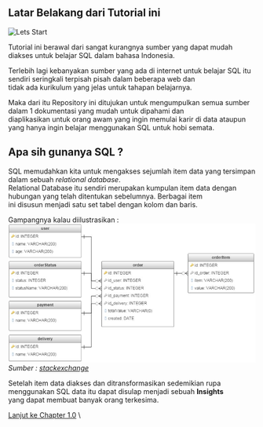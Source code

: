 ## Latar Belakang dari Tutorial ini

![Lets Start](https://media.giphy.com/media/Jg3FB9vFhgwo/giphy.gif)


Tutorial ini berawal dari sangat kurangnya sumber yang dapat mudah diakses untuk belajar SQL dalam bahasa Indonesia.

Terlebih lagi kebanyakan sumber yang ada di internet untuk belajar SQL itu sendiri seringkali terpisah pisah dalam beberapa web dan \
tidak ada kurikulum yang jelas untuk tahapan belajarnya.

Maka dari itu Repository ini ditujukan untuk mengumpulkan semua sumber dalam 1 dokumentasi yang mudah untuk dipahami dan \
diaplikasikan untuk orang awam yang ingin memulai karir di data ataupun yang hanya ingin belajar menggunakan SQL untuk hobi semata.


## Apa sih gunanya SQL ?
SQL memudahkan kita untuk mengakses sejumlah item data yang tersimpan dalam sebuah *relational database*. \
Relational Database itu sendiri merupakan kumpulan item data dengan hubungan yang telah ditentukan sebelumnya. Berbagai item \
ini disusun menjadi satu set tabel dengan kolom dan baris. 

Gampangnya kalau diilustrasikan :\
![Image of Relational Database](https://github.com/imfaridz/sql-101/blob/master/Images/example-relational-db.jpg?raw=true)\
*Sumber : [stackexchange](https://stackoverflow.com/questions/39185915/relational-database-tables-for-food-products-specifying-different-categories)*

Setelah item data diakses dan ditransformasikan sedemikian rupa menggunakan SQL data itu dapat disulap menjadi sebuah **Insights** \
yang dapat membuat banyak orang terkesima.


[Lanjut ke Chapter 1.0](chapter1.0-SetupDatabase.md) \


